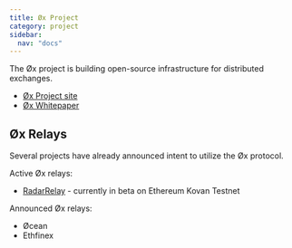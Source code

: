 ```yaml
---
title: Øx Project
category: project
sidebar:
  nav: "docs"
---
```


The Øx project is building open-source infrastructure for distributed exchanges.

+ [Øx Project site](https://0xproject.com/)
+ [Øx Whitepaper](https://0xproject.com/pdfs/0x_white_paper.pdf)

## Øx Relays

Several projects have already announced intent to utilize the Øx protocol.

Active Øx relays:
+ [RadarRelay](./radarrelay) - currently in beta on Ethereum Kovan Testnet

Announced Øx relays:
+ Øcean
+ Ethfinex



